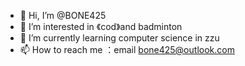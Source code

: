 - 👋 Hi, I’m @BONE425
- 👀 I’m interested in 《cod》and badminton
- 🌱 I’m currently learning computer science in zzu
- 📫 How to reach me ：email bone425@outlook.com
<!---
BONE425/BONE425 is a ✨ special ✨ repository because its `README.md` (this file) appears on your GitHub profile.
You can click the Preview link to take a look at your changes.
--->
